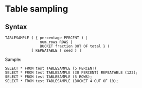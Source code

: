# Table sampling

## Syntax
```
TABLESAMPLE ( { percentage PERCENT ) |
                num_rows ROWS |
                BUCKET fraction OUT OF total } )
            [ REPEATABLE ( seed ) ]
```      
Sample:

```
SELECT * FROM test TABLESAMPLE (5 PERCENT)
SELECT * FROM test TABLESAMPLE (30 PERCENT) REPEATABLE (123);
SELECT * FROM test TABLESAMPLE (5 ROWS);
SELECT * FROM test TABLESAMPLE (BUCKET 4 OUT OF 10);
```      
